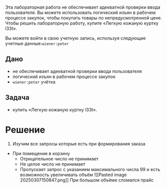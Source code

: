 Эта лабораторная работа не обеспечивает адекватной проверки ввода пользователя. Вы можете использовать логический изъян в рабочем процессе закупок, чтобы покупать товары по непредусмотренной цене. Чтобы решить лабораторную работу, купите «Легкую кожаную куртку l33t».

Вы можете войти в свою учетную запись, используя следующие учетные данные:`wiener:peter`


## Дано

-  не обеспечивает адекватной проверки ввода пользователя
- логический изъян в рабочем процессе закупок
- `wiener:peter` учётка

## Задача

- купить «Легкую кожаную куртку l33t».
# Решение

1. Изучим все запросы которые есть при формирования заказа
- При помещение в корзину 
	- Отрицательное число не принимает
	- Не целое число не принимает
	- Пропускает запрос с указанием максимального числа 99 и есть возможность увеличивать объём
![[Pasted image 20250307150847.png]]
При большом объёме сломался прайс

